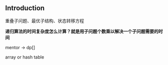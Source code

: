## Introduction



重叠子问题、最优子结构、状态转移方程



**递归算法的时间复杂度怎么计算？就是用子问题个数乘以解决一个子问题需要的时间**



mentor -> dp[]

array or  hash table



